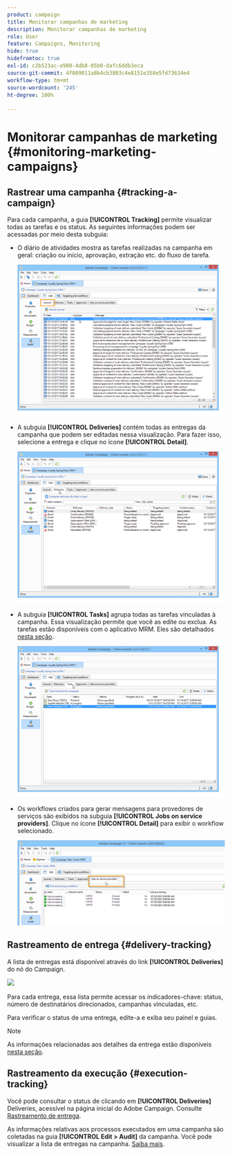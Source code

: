 ```yaml
---
product: campaign
title: Monitorar campanhas de marketing
description: Monitorar campanhas de marketing
role: User
feature: Campaigns, Monitoring
hide: true
hidefromtoc: true
exl-id: c2b523ac-e900-4db8-85b0-dafc6ddb3eca
source-git-commit: 4f809011a8b4cb3803c4e8151e358e5fd73634e4
workflow-type: tm+mt
source-wordcount: '245'
ht-degree: 100%

---
```


# Monitorar campanhas de marketing {#monitoring-marketing-campaigns}

## Rastrear uma campanha {#tracking-a-campaign}

Para cada campanha, a guia **[!UICONTROL Tracking]** permite visualizar todas as tarefas e os status. As seguintes informações podem ser acessadas por meio desta subguia:

* O diário de atividades mostra as tarefas realizadas na campanha em geral: criação ou início, aprovação, extração etc. do fluxo de tarefa.

  ![](assets/s_ncs_user_op_edit_exe_tab_a.png)

* A subguia **[!UICONTROL Deliveries]** contém todas as entregas da campanha que podem ser editadas nessa visualização. Para fazer isso, selecione a entrega e clique no ícone **[!UICONTROL Detail]**.

  ![](assets/s_ncs_user_op_edit_exe_tab_b.png)

* A subguia **[!UICONTROL Tasks]** agrupa todas as tarefas vinculadas à campanha. Essa visualização permite que você as edite ou exclua. As tarefas estão disponíveis com o aplicativo MRM. Eles são detalhados [nesta seção](../../mrm/using/creating-and-managing-tasks.md).

  ![](assets/s_ncs_user_op_edit_exe_tab_e.png)

* Os workflows criados para gerar mensagens para provedores de serviços são exibidos na subguia **[!UICONTROL Jobs on service providers]**. Clique no ícone **[!UICONTROL Detail]** para exibir o workflow selecionado.

  ![](assets/s_ncs_user_op_edit_exe_tab_d.png)

## Rastreamento de entrega {#delivery-tracking}

A lista de entregas está disponível através do link **[!UICONTROL Deliveries]** do nó do Campaign.

![](assets/s_ncs_user_op_del_state_from_homepage.png)

Para cada entrega, essa lista permite acessar os indicadores-chave: status, número de destinatários direcionados, campanhas vinculadas, etc.

Para verificar o status de uma entrega, edite-a e exiba seu painel e guias.

>[!NOTE]
>
>As informações relacionadas aos detalhes da entrega estão disponíveis [nesta seção](../../delivery/using/about-message-tracking.md).

## Rastreamento da execução {#execution-tracking}

Você pode consultar o status de clicando em **[!UICONTROL Deliveries]** Deliveries, acessível na página inicial do Adobe Campaign. Consulte [Rastreamento de entrega](#delivery-tracking).

As informações relativas aos processos executados em uma campanha são coletadas na guia **[!UICONTROL Edit > Audit]** da campanha. Você pode visualizar a lista de entregas na campanha. [Saiba mais](#tracking-a-campaign).
